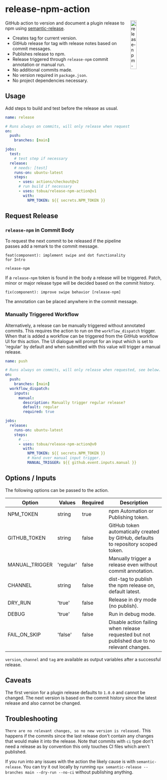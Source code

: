 # release-npm-action

<img align="right" src="https://github.com/tobua/release-npm-action/raw/main/logo.png" width="20%" alt="release-npm-action" />

GitHub action to version and document a plugin release to npm using [semantic-release](https://github.com/semantic-release/semantic-release).

- Creates tag for current version.
- GitHub release for tag with release notes based on commit messages.
- Publishes release to npm.
- Release triggered through `release-npm` commit annotation or manual run.
- No additional commits made.
- No version required in `package.json`.
- No project dependencies necessary.

## Usage

Add steps to build and test before the release as usual.

```yaml
name: release

# Runs always on commits, will only release when requested, see below.
on:
  push:
    branches: [main]

jobs:
  test:
    # test step if necessary
  release:
    # needs: [test]
    runs-on: ubuntu-latest
    steps:
      - uses: actions/checkout@v2
      # run build if necessary
      - uses: tobua/release-npm-action@v1
        with:
          NPM_TOKEN: ${{ secrets.NPM_TOKEN }}
```

## Request Release

### `release-npm` in Commit Body

To request the next commit to be released if the pipeline passes add a remark to the commit message.

```
feat(component): implement swipe and dot functionality for Intro

release-npm
```

If a `release-npm` token is found in the body a release will be triggered. Patch, minor or major release type will be decided based on the commit history.

```
fix(component): improve swipe behavior [release-npm]
```

The annotation can be placed anywhere in the commit message.

### Manually Triggered Workflow

Alternatively, a release can be manually triggered without annotated commits. This requires the action to run on the `workflow_dispatch` trigger. When that is added a workflow can be triggered from the GitHub workflow UI for this action. The UI dialogue will prompt for an input which is set to 'regular' by default and when submitted with this value will trigger a manual release.

```yaml
name: push

# Runs always on commits, will only release when requested, see below.
on:
  push:
    branches: [main]
  workflow_dispatch:
    inputs:
      manual:
        description: Manually trigger regular release?
        default: regular
        required: true

jobs:
  release:
    runs-on: ubuntu-latest
    steps:
      # ...
      - uses: tobua/release-npm-action@v0
        with:
          NPM_TOKEN: ${{ secrets.NPM_TOKEN }}
          # Hand over manual input trigger.
          MANUAL_TRIGGER: ${{ github.event.inputs.manual }}
```

## Options / Inputs

The following options can be passed to the action.

| Option         | Values    | Required | Description                                                                                 |
| -------------- | --------- | -------- | ------------------------------------------------------------------------------------------- |
| NPM_TOKEN      | string    | true     | npm Automation or Publishing token.                                                         |
| GITHUB_TOKEN   | string    | false    | GitHub token automatically created by GitHub, defaults to repository scoped token.          |
| MANUAL_TRIGGER | 'regular' | false    | Manually trigger a release even without commit annotation.                                  |
| CHANNEL        | string    | false    | dist-tag to publish the npm release on, default latest.                                     |
| DRY_RUN        | 'true'    | false    | Release in dry mode (no publish).                                                           |
| DEBUG          | 'true'    | false    | Run in debug mode.                                                                          |
| FAIL_ON_SKIP   | 'false'   | false    | Disable action failing when release requested but not published due to no relevant changes. |

`version`, `channel` and `tag` are available as output variables after a successful release.

## Caveats

The first version for a plugin release defaults to `1.0.0` and cannot be changed. The next version is based on the commit history since the latest release and also cannot be changed.

## Troubleshooting

`There are no relevant changes, so no new version is released.` This happens if the commits since the last release don't contain any changes that would make it into the release. Note that commits with `ci` type don't need a release as by convention this only touches CI files which aren't published.

If you run into any issues with the action the likely cause is with `semantic-release`. You can try it out locally by running `npx semantic-release --branches main --dry-run --no-ci` without publishing anything.
